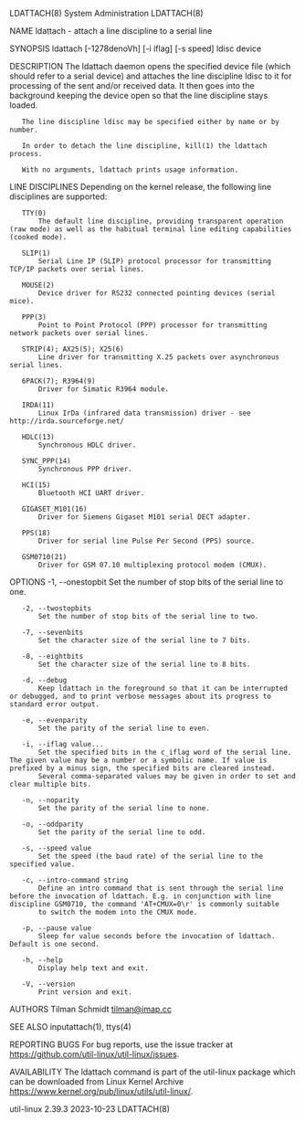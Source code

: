 LDATTACH(8)                                                                                System Administration                                                                                LDATTACH(8)

NAME
       ldattach - attach a line discipline to a serial line

SYNOPSIS
       ldattach [-1278denoVh] [-i iflag] [-s speed] ldisc device

DESCRIPTION
       The ldattach daemon opens the specified device file (which should refer to a serial device) and attaches the line discipline ldisc to it for processing of the sent and/or received data. It then
       goes into the background keeping the device open so that the line discipline stays loaded.

       The line discipline ldisc may be specified either by name or by number.

       In order to detach the line discipline, kill(1) the ldattach process.

       With no arguments, ldattach prints usage information.

LINE DISCIPLINES
       Depending on the kernel release, the following line disciplines are supported:

       TTY(0)
           The default line discipline, providing transparent operation (raw mode) as well as the habitual terminal line editing capabilities (cooked mode).

       SLIP(1)
           Serial Line IP (SLIP) protocol processor for transmitting TCP/IP packets over serial lines.

       MOUSE(2)
           Device driver for RS232 connected pointing devices (serial mice).

       PPP(3)
           Point to Point Protocol (PPP) processor for transmitting network packets over serial lines.

       STRIP(4); AX25(5); X25(6)
           Line driver for transmitting X.25 packets over asynchronous serial lines.

       6PACK(7); R3964(9)
           Driver for Simatic R3964 module.

       IRDA(11)
           Linux IrDa (infrared data transmission) driver - see http://irda.sourceforge.net/

       HDLC(13)
           Synchronous HDLC driver.

       SYNC_PPP(14)
           Synchronous PPP driver.

       HCI(15)
           Bluetooth HCI UART driver.

       GIGASET_M101(16)
           Driver for Siemens Gigaset M101 serial DECT adapter.

       PPS(18)
           Driver for serial line Pulse Per Second (PPS) source.

       GSM0710(21)
           Driver for GSM 07.10 multiplexing protocol modem (CMUX).

OPTIONS
       -1, --onestopbit
           Set the number of stop bits of the serial line to one.

       -2, --twostopbits
           Set the number of stop bits of the serial line to two.

       -7, --sevenbits
           Set the character size of the serial line to 7 bits.

       -8, --eightbits
           Set the character size of the serial line to 8 bits.

       -d, --debug
           Keep ldattach in the foreground so that it can be interrupted or debugged, and to print verbose messages about its progress to standard error output.

       -e, --evenparity
           Set the parity of the serial line to even.

       -i, --iflag value...
           Set the specified bits in the c_iflag word of the serial line. The given value may be a number or a symbolic name. If value is prefixed by a minus sign, the specified bits are cleared instead.
           Several comma-separated values may be given in order to set and clear multiple bits.

       -n, --noparity
           Set the parity of the serial line to none.

       -o, --oddparity
           Set the parity of the serial line to odd.

       -s, --speed value
           Set the speed (the baud rate) of the serial line to the specified value.

       -c, --intro-command string
           Define an intro command that is sent through the serial line before the invocation of ldattach. E.g. in conjunction with line discipline GSM0710, the command 'AT+CMUX=0\r' is commonly suitable
           to switch the modem into the CMUX mode.

       -p, --pause value
           Sleep for value seconds before the invocation of ldattach. Default is one second.

       -h, --help
           Display help text and exit.

       -V, --version
           Print version and exit.

AUTHORS
       Tilman Schmidt <tilman@imap.cc>

SEE ALSO
       inputattach(1), ttys(4)

REPORTING BUGS
       For bug reports, use the issue tracker at https://github.com/util-linux/util-linux/issues.

AVAILABILITY
       The ldattach command is part of the util-linux package which can be downloaded from Linux Kernel Archive <https://www.kernel.org/pub/linux/utils/util-linux/>.

util-linux 2.39.3                                                                                2023-10-23                                                                                     LDATTACH(8)
